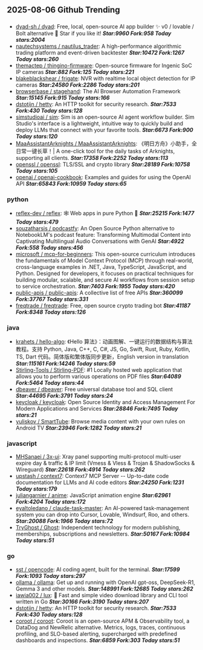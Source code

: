 ## 2025-08-06 Github Trending

### 
* [dyad-sh / dyad](https://github.com/dyad-sh/dyad): Free, local, open-source AI app builder ✨ v0 / lovable / Bolt alternative 🌟 Star if you like it! ***Star:9960 Fork:958 Today stars:2004***
* [nautechsystems / nautilus_trader](https://github.com/nautechsystems/nautilus_trader): A high-performance algorithmic trading platform and event-driven backtester ***Star:10472 Fork:1267 Today stars:260***
* [themactep / thingino-firmware](https://github.com/themactep/thingino-firmware): Open-source firmware for Ingenic SoC IP cameras ***Star:882 Fork:125 Today stars:221***
* [blakeblackshear / frigate](https://github.com/blakeblackshear/frigate): NVR with realtime local object detection for IP cameras ***Star:24580 Fork:2286 Today stars:201***
* [browserbase / stagehand](https://github.com/browserbase/stagehand): The AI Browser Automation Framework ***Star:15145 Fork:915 Today stars:166***
* [dstotijn / hetty](https://github.com/dstotijn/hetty): An HTTP toolkit for security research. ***Star:7533 Fork:430 Today stars:128***
* [simstudioai / sim](https://github.com/simstudioai/sim): Sim is an open-source AI agent workflow builder. Sim Studio's interface is a lightweight, intuitive way to quickly build and deploy LLMs that connect with your favorite tools. ***Star:6673 Fork:900 Today stars:120***
* [MaaAssistantArknights / MaaAssistantArknights](https://github.com/MaaAssistantArknights/MaaAssistantArknights): 《明日方舟》小助手，全日常一键长草！| A one-click tool for the daily tasks of Arknights, supporting all clients. ***Star:17358 Fork:2252 Today stars:113***
* [openssl / openssl](https://github.com/openssl/openssl): TLS/SSL and crypto library ***Star:28189 Fork:10758 Today stars:105***
* [openai / openai-cookbook](https://github.com/openai/openai-cookbook): Examples and guides for using the OpenAI API ***Star:65843 Fork:10959 Today stars:65***

### python
* [reflex-dev / reflex](https://github.com/reflex-dev/reflex): 🕸️ Web apps in pure Python 🐍 ***Star:25215 Fork:1477 Today stars:479***
* [souzatharsis / podcastfy](https://github.com/souzatharsis/podcastfy): An Open Source Python alternative to NotebookLM's podcast feature: Transforming Multimodal Content into Captivating Multilingual Audio Conversations with GenAI ***Star:4922 Fork:558 Today stars:456***
* [microsoft / mcp-for-beginners](https://github.com/microsoft/mcp-for-beginners): This open-source curriculum introduces the fundamentals of Model Context Protocol (MCP) through real-world, cross-language examples in .NET, Java, TypeScript, JavaScript, and Python. Designed for developers, it focuses on practical techniques for building modular, scalable, and secure AI workflows from session setup to service orchestration. ***Star:7403 Fork:1955 Today stars:420***
* [public-apis / public-apis](https://github.com/public-apis/public-apis): A collective list of free APIs ***Star:360099 Fork:37767 Today stars:331***
* [freqtrade / freqtrade](https://github.com/freqtrade/freqtrade): Free, open source crypto trading bot ***Star:41187 Fork:8348 Today stars:126***

### java
* [krahets / hello-algo](https://github.com/krahets/hello-algo): 《Hello 算法》：动画图解、一键运行的数据结构与算法教程。支持 Python, Java, C++, C, C#, JS, Go, Swift, Rust, Ruby, Kotlin, TS, Dart 代码。简体版和繁体版同步更新，English version in translation ***Star:115161 Fork:14246 Today stars:59***
* [Stirling-Tools / Stirling-PDF](https://github.com/Stirling-Tools/Stirling-PDF): #1 Locally hosted web application that allows you to perform various operations on PDF files ***Star:64089 Fork:5464 Today stars:44***
* [dbeaver / dbeaver](https://github.com/dbeaver/dbeaver): Free universal database tool and SQL client ***Star:44695 Fork:3791 Today stars:24***
* [keycloak / keycloak](https://github.com/keycloak/keycloak): Open Source Identity and Access Management For Modern Applications and Services ***Star:28846 Fork:7495 Today stars:21***
* [yuliskov / SmartTube](https://github.com/yuliskov/SmartTube): Browse media content with your own rules on Android TV ***Star:23946 Fork:1282 Today stars:21***

### javascript
* [MHSanaei / 3x-ui](https://github.com/MHSanaei/3x-ui): Xray panel supporting multi-protocol multi-user expire day & traffic & IP limit (Vmess & Vless & Trojan & ShadowSocks & Wireguard) ***Star:22618 Fork:4914 Today stars:262***
* [upstash / context7](https://github.com/upstash/context7): Context7 MCP Server -- Up-to-date code documentation for LLMs and AI code editors ***Star:24250 Fork:1231 Today stars:179***
* [juliangarnier / anime](https://github.com/juliangarnier/anime): JavaScript animation engine ***Star:62961 Fork:4204 Today stars:172***
* [eyaltoledano / claude-task-master](https://github.com/eyaltoledano/claude-task-master): An AI-powered task-management system you can drop into Cursor, Lovable, Windsurf, Roo, and others. ***Star:20088 Fork:1966 Today stars:72***
* [TryGhost / Ghost](https://github.com/TryGhost/Ghost): Independent technology for modern publishing, memberships, subscriptions and newsletters. ***Star:50167 Fork:10984 Today stars:51***

### go
* [sst / opencode](https://github.com/sst/opencode): AI coding agent, built for the terminal. ***Star:17599 Fork:1093 Today stars:297***
* [ollama / ollama](https://github.com/ollama/ollama): Get up and running with OpenAI gpt-oss, DeepSeek-R1, Gemma 3 and other models. ***Star:148991 Fork:12685 Today stars:262***
* [iawia002 / lux](https://github.com/iawia002/lux): 👾 Fast and simple video download library and CLI tool written in Go ***Star:30166 Fork:3190 Today stars:207***
* [dstotijn / hetty](https://github.com/dstotijn/hetty): An HTTP toolkit for security research. ***Star:7533 Fork:430 Today stars:128***
* [coroot / coroot](https://github.com/coroot/coroot): Coroot is an open-source APM & Observability tool, a DataDog and NewRelic alternative. Metrics, logs, traces, continuous profiling, and SLO-based alerting, supercharged with predefined dashboards and inspections. ***Star:6859 Fork:303 Today stars:51***
